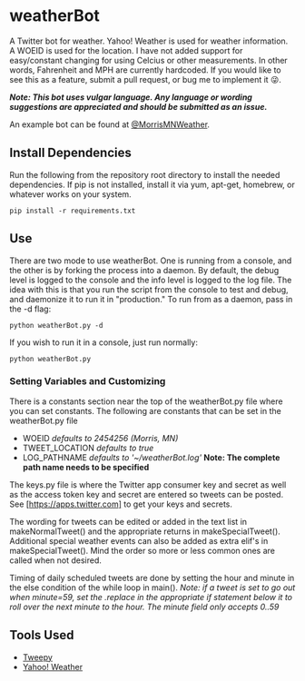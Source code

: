 # weatherBot
A Twitter bot for weather. Yahoo! Weather is used for weather information. A WOEID is used for the location. I have not added support for easy/constant changing for using Celcius or other measurements. In other words, Fahrenheit and MPH are currently hardcoded. If you would like to see this as a feature, submit a pull request, or bug me to implement it 😜.

_**Note: This bot uses vulgar language. Any language or wording suggestions are appreciated and should be submitted as an issue.**_

An example bot can be found at [@MorrisMNWeather](https://twitter.com/MorrisMNWeather).

## Install Dependencies
Run the following from the repository root directory to install the needed dependencies. If pip is not installed, install it via yum, apt-get, homebrew, or whatever works on your system.
```shell
pip install -r requirements.txt
```

## Use
There are two mode to use weatherBot. One is running from a console, and the other is by forking the process into a daemon. By default, the debug level is logged to the console and the info level is logged to the log file. The idea with this is that you run the script from the console to test and debug, and daemonize it to run it in "production." To run from as a daemon, pass in the -d flag:
```shell
python weatherBot.py -d
```
If you wish to run it in a console, just run normally:
```shell
python weatherBot.py
```

### Setting Variables and Customizing
There is a constants section near the top of the weatherBot.py file where you can set constants. The following are constants that can be set in the weatherBot.py file
* WOEID *defaults to 2454256 (Morris, MN)*
* TWEET_LOCATION *defaults to true*
* LOG_PATHNAME *defaults to '~/weatherBot.log'* **Note: The complete path name needs to be specified**

The keys.py file is where the Twitter app consumer key and secret as well as the access token key and secret are entered so tweets can be posted. See [https://apps.twitter.com] to get your keys and secrets.

The wording for tweets can be edited or added in the text list in makeNormalTweet() and the appropriate returns in makeSpecialTweet(). Additional special weather events can also be added as extra elif's in makeSpecialTweet(). Mind the order so more or less common ones are called when not desired.

Timing of daily scheduled tweets are done by setting the hour and minute in the else condition of the while loop in main(). *Note: if a tweet is set to go out when minute=59, set the .replace in the appropriate if statement below it to roll over the next minute to the hour. The minute field only accepts 0..59*

## Tools Used
* [Tweepy](https://github.com/tweepy/tweepy)
* [Yahoo! Weather](https://developer.yahoo.com/weather/)
